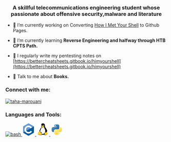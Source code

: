 <h3 align="center">A skillful telecommunications engineering student whose passionate about offensive security,malware and literature</h3>

- 🔭 I’m currently working on Converting [How I Met Your Shell](https://bettercheatsheets.gitbook.io/himyourshell)  to Github Pages.
- 🌱 I’m currently learning **Reverse Engineering and halfway through HTB CPTS Path.**
- 📝 I regularly write my pentesting notes on [https://bettercheatsheets.gitbook.io/himyourshell](https://bettercheatsheets.gitbook.io/himyourshell)

- 💬 Talk to me about **Books.**

<h3 align="left">Connect with me:</h3>
<p align="left">
<a href="https://linkedin.com/in/taha-marouani" target="blank"><img align="center" src="https://raw.githubusercontent.com/rahuldkjain/github-profile-readme-generator/master/src/images/icons/Social/linked-in-alt.svg" alt="taha-marouani" height="30" width="40" /></a>
</p>

<h3 align="left">Languages and Tools:</h3>
<p align="left"> <a href="https://www.gnu.org/software/bash/" target="_blank" rel="noreferrer"> <img src="https://www.vectorlogo.zone/logos/gnu_bash/gnu_bash-icon.svg" alt="bash" width="40" height="40"/> </a> <a href="https://www.cprogramming.com/" target="_blank" rel="noreferrer"> <img src="https://raw.githubusercontent.com/devicons/devicon/master/icons/c/c-original.svg" alt="c" width="40" height="40"/> </a> <a href="https://www.linux.org/" target="_blank" rel="noreferrer"> <img src="https://raw.githubusercontent.com/devicons/devicon/master/icons/linux/linux-original.svg" alt="linux" width="40" height="40"/> </a> <a href="https://www.python.org" target="_blank" rel="noreferrer"> <img src="https://raw.githubusercontent.com/devicons/devicon/master/icons/python/python-original.svg" alt="python" width="40" height="40"/> </a> </p>
